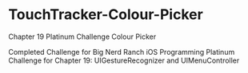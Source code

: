 # TouchTracker-Colour-Picker
Chapter 19 Platinum Challenge Colour Picker

Completed Challenge for Big Nerd Ranch iOS Programming Platinum Challenge for Chapter 19: UIGestureRecognizer and UIMenuController

